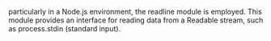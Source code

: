 particularly in a Node.js environment, the readline module is employed. This module provides an interface for reading data from a Readable stream, such as process.stdin (standard input). 

